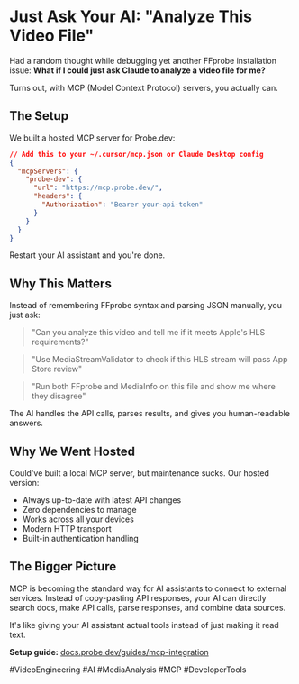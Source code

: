 # Just Ask Your AI: "Analyze This Video File"

Had a random thought while debugging yet another FFprobe installation issue: **What if I could just ask Claude to analyze a video file for me?**

Turns out, with MCP (Model Context Protocol) servers, you actually can.

## The Setup

We built a hosted MCP server for Probe.dev:

```json
// Add this to your ~/.cursor/mcp.json or Claude Desktop config
{
  "mcpServers": {
    "probe-dev": {
      "url": "https://mcp.probe.dev/",
      "headers": {
        "Authorization": "Bearer your-api-token"
      }
    }
  }
}
```

Restart your AI assistant and you're done.

## Why This Matters

Instead of remembering FFprobe syntax and parsing JSON manually, you just ask:

> "Can you analyze this video and tell me if it meets Apple's HLS requirements?"

> "Use MediaStreamValidator to check if this HLS stream will pass App Store review"

> "Run both FFprobe and MediaInfo on this file and show me where they disagree"

The AI handles the API calls, parses results, and gives you human-readable answers.

## Why We Went Hosted

Could've built a local MCP server, but maintenance sucks. Our hosted version:

- Always up-to-date with latest API changes
- Zero dependencies to manage
- Works across all your devices  
- Modern HTTP transport
- Built-in authentication handling

## The Bigger Picture

MCP is becoming the standard way for AI assistants to connect to external services. Instead of copy-pasting API responses, your AI can directly search docs, make API calls, parse responses, and combine data sources.

It's like giving your AI assistant actual tools instead of just making it read text.

**Setup guide:** [docs.probe.dev/guides/mcp-integration](https://docs.probe.dev/guides/mcp-integration)

#VideoEngineering #AI #MediaAnalysis #MCP #DeveloperTools 